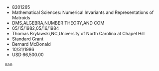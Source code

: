 
* 8201265
* Mathematical Sciences: Numerical Invariants and Representations of Matroids
* DMS,ALGEBRA,NUMBER THEORY,AND COM
* 05/15/1982,05/16/1984
* Thomas Brylawski,NC,University of North Carolina at Chapel Hill
* Standard Grant
* Bernard McDonald
* 10/31/1986
* USD 66,500.00

nan
